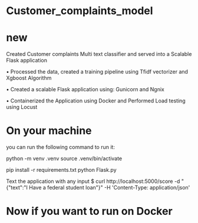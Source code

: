 # Customer_complaints_model
# new

Created Customer complaints Multi text classifier and served into a Scalable Flask application

• Processed the data, created a training pipeline using Tfidf vectorizer and Xgboost Algorithm

• Created a scalable Flask application using: Gunicorn and Ngnix

• Containerized the Application using Docker and Performed Load testing using Locust

# On your machine 
you can run the following command to run it:

python -m venv .venv
source .venv/bin/activate

pip install -r requirements.txt
python Flask.py


Text the application with any input 
$ curl http://localhost:5000/score -d "{\"text\":\"I Have a federal student loan\"}" -H 'Content-Type: application/json'

# Now if you want to run on Docker


